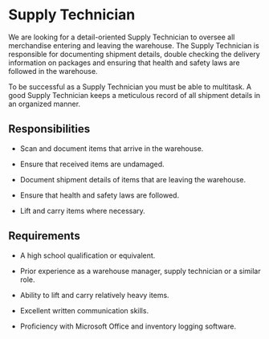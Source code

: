 # Supply Technician

We are looking for a detail-oriented Supply Technician to oversee all merchandise entering and leaving the warehouse. The Supply Technician is responsible for documenting shipment details, double checking the delivery information on packages and ensuring that health and safety laws are followed in the warehouse.

To be successful as a Supply Technician you must be able to multitask. A good Supply Technician keeps a meticulous record of all shipment details in an organized manner.

## Responsibilities

* Scan and document items that arrive in the warehouse.

* Ensure that received items are undamaged.

* Document shipment details of items that are leaving the warehouse.

* Ensure that health and safety laws are followed.

* Lift and carry items where necessary.

## Requirements

* A high school qualification or equivalent.

* Prior experience as a warehouse manager, supply technician or a similar role.

* Ability to lift and carry relatively heavy items.

* Excellent written communication skills.

* Proficiency with Microsoft Office and inventory logging software.

